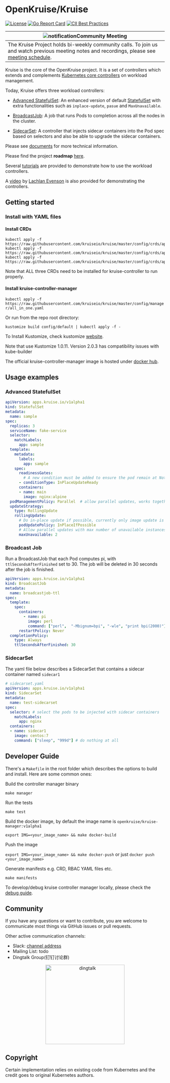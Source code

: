 # OpenKruise/Kruise

[![License](https://img.shields.io/badge/license-Apache%202-4EB1BA.svg)](https://www.apache.org/licenses/LICENSE-2.0.html)
[![Go Report Card](https://goreportcard.com/badge/github.com/openkruise/kruise)](https://goreportcard.com/report/github.com/openkruise/kruise)
[![CII Best Practices](https://bestpractices.coreinfrastructure.org/projects/2908/badge)](https://bestpractices.coreinfrastructure.org/en/projects/2908)

|![notification](docs/img/bell-outline-badge.svg)Community Meeting|
|------------------|
|The Kruise Project holds bi-weekly community calls. To join us and watch previous meeting notes and recordings, please see [meeting schedule](https://github.com/openkruise/project/blob/master/MEETING_SCHEDULE.md).|

Kruise is the core of the OpenKruise project. It is a set of controllers which extends and complements [Kubernetes core controllers](https://kubernetes.io/docs/concepts/overview/what-is-kubernetes/) on workload management.

Today, Kruise offers three workload controllers:

- [Advanced StatefulSet](./docs/concepts/astatefulset/README.md): An enhanced version of default [StatefulSet](https://kubernetes.io/docs/concepts/workloads/controllers/statefulset/) with extra functionalities such as `inplace-update`, `pasue` and `MaxUnavailable`.

- [BroadcastJob](./docs/concepts/broadcastJob/README.md): A job that runs Pods to completion across all the nodes in the cluster.

- [SidecarSet](./docs/concepts/sidecarSet/README.md): A controller that injects sidecar containers into the Pod spec based on selectors and also be able to upgrade the sidecar containers.

Please see [documents](./docs/README.md) for more technical information.

Please find the project **roadmap** [here](./docs/roadmap/README.md).

Several [tutorials](./docs/tutorial/README.md) are provided to demonstrate how to use the workload controllers.

A [video](https://www.youtube.com/watch?v=elB7reZ6eAQ) by [Lachlan Evenson](https://github.com/lachie83) is also provided for demonstrating the controllers.

## Getting started

### Install with YAML files

#### Install CRDs

```
kubectl apply -f https://raw.githubusercontent.com/kruiseio/kruise/master/config/crds/apps_v1alpha1_broadcastjob.yaml
kubectl apply -f https://raw.githubusercontent.com/kruiseio/kruise/master/config/crds/apps_v1alpha1_sidecarset.yaml
kubectl apply -f https://raw.githubusercontent.com/kruiseio/kruise/master/config/crds/apps_v1alpha1_statefulset.yaml
```

Note that ALL three CRDs need to be installed for kruise-controller to run properly.

#### Install kruise-controller-manager

`kubectl apply -f https://raw.githubusercontent.com/kruiseio/kruise/master/config/manager/all_in_one.yaml`

Or run from the repo root directory:

`kustomize build config/default | kubectl apply -f -`

To Install Kustomize, check kustomize [website](https://github.com/kubernetes-sigs/kustomize).

Note that use Kustomize 1.0.11. Version 2.0.3 has compatibility issues with kube-builder

The official kruise-controller-manager image is hosted under [docker hub](https://hub.docker.com/r/openkruise/kruise-manager).

## Usage examples

### Advanced StatefulSet

```yaml
apiVersion: apps.kruise.io/v1alpha1
kind: StatefulSet
metadata:
  name: sample
spec:
  replicas: 3
  serviceName: fake-service
  selector:
    matchLabels:
      app: sample
  template:
    metadata:
      labels:
        app: sample
    spec:
      readinessGates:
        # A new condition must be added to ensure the pod remain at NotReady state while the in-place update is happening
      - conditionType: InPlaceUpdateReady
      containers:
      - name: main
        image: nginx:alpine
  podManagementPolicy: Parallel  # allow parallel updates, works together with maxUnavailable
  updateStrategy:
    type: RollingUpdate
    rollingUpdate:
      # Do in-place update if possible, currently only image update is supported for in-place update
      podUpdatePolicy: InPlaceIfPossible
      # Allow parallel updates with max number of unavailable instances equals to 2
      maxUnavailable: 2
```

### Broadcast Job

Run a BroadcastJob that each Pod computes pi, with `ttlSecondsAfterFinished` set to 30. The job
will be deleted in 30 seconds after the job is finished.

```yaml
apiVersion: apps.kruise.io/v1alpha1
kind: BroadcastJob
metadata:
  name: broadcastjob-ttl
spec:
  template:
    spec:
      containers:
        - name: pi
          image: perl
          command: ["perl",  "-Mbignum=bpi", "-wle", "print bpi(2000)"]
      restartPolicy: Never
  completionPolicy:
    type: Always
    ttlSecondsAfterFinished: 30
```

### SidecarSet

The yaml file below describes a SidecarSet that contains a sidecar container named `sidecar1`

```yaml
# sidecarset.yaml
apiVersion: apps.kruise.io/v1alpha1
kind: SidecarSet
metadata:
  name: test-sidecarset
spec:
  selector: # select the pods to be injected with sidecar containers
    matchLabels:
      app: nginx
  containers:
  - name: sidecar1
    image: centos:7
    command: ["sleep", "999d"] # do nothing at all
```

## Developer Guide

There's a `Makefile` in the root folder which describes the options to build and install. Here are some common ones:

Build the controller manager binary

`make manager`

Run the tests

`make test`

Build the docker image, by default the image name is `openkruise/kruise-manager:v1alpha1`

`export IMG=<your_image_name> && make docker-build`

Push the image

`export IMG=<your_image_name> && make docker-push`
or just
`docker push <your_image_name>`

Generate manifests e.g. CRD, RBAC YAML files etc.

`make manifests`

To develop/debug kruise controller manager locally, please check the [debug guide](./docs/debug/README.md).

## Community

If you have any questions or want to contribute, you are welcome to communicate most things via GitHub issues or pull requests.

Other active communication channels:

- Slack: [channel address](https://join.slack.com/t/kruise-workspace/shared_invite/enQtNjU5NzQ0ODcyNjYzLWMzZDI5NTM3ZjM1MGY2Mjg1NzU4ZjBjMDJmNjZmZTEwYTZkMzk4ZTAzNmY5NTczODhkZDU2NzVhM2I2MzNmODc)
- Mailing List: todo
- Dingtalk Group(钉钉讨论群)

<div align="center">
  <img src="docs/img/openkruise-dev-group.JPG" width="250" title="dingtalk">
</div>

## Copyright

Certain implementation relies on existing code from Kubernetes and the credit goes to original Kubernetes authors.
